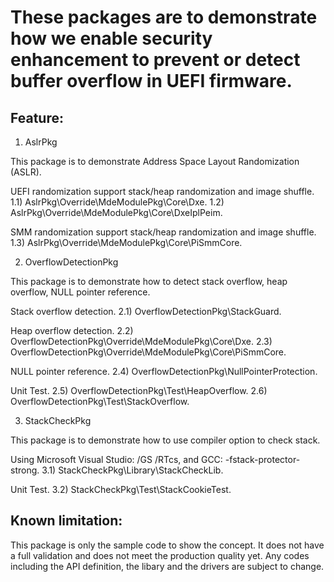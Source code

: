 # These packages are to demonstrate how we enable security enhancement to prevent or detect buffer overflow in UEFI firmware.

## Feature:
1) AslrPkg

This package is to demonstrate Address Space Layout Randomization (ASLR).

UEFI randomization support stack/heap randomization and image shuffle.
  1.1) AslrPkg\Override\MdeModulePkg\Core\Dxe.
  1.2) AslrPkg\Override\MdeModulePkg\Core\DxeIplPeim.

SMM randomization support stack/heap randomization and image shuffle.
  1.3) AslrPkg\Override\MdeModulePkg\Core\PiSmmCore.

2) OverflowDetectionPkg

This package is to demonstrate how to detect stack overflow, heap overflow, NULL pointer reference.

Stack overflow detection.
  2.1) OverflowDetectionPkg\StackGuard.

Heap overflow detection.
  2.2) OverflowDetectionPkg\Override\MdeModulePkg\Core\Dxe.
  2.3) OverflowDetectionPkg\Override\MdeModulePkg\Core\PiSmmCore.

NULL pointer reference.
  2.4) OverflowDetectionPkg\NullPointerProtection.

Unit Test.
  2.5) OverflowDetectionPkg\Test\HeapOverflow.
  2.6) OverflowDetectionPkg\Test\StackOverflow.

3) StackCheckPkg

This package is to demonstrate how to use compiler option to check stack.

Using Microsoft Visual Studio: /GS /RTcs, and GCC: -fstack-protector-strong.
  3.1) StackCheckPkg\Library\StackCheckLib.

Unit Test.
  3.2) StackCheckPkg\Test\StackCookieTest.

## Known limitation:
This package is only the sample code to show the concept.
It does not have a full validation and does not meet the production quality yet.
Any codes including the API definition, the libary and the drivers are subject to change.


